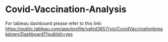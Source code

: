 # Covid-Vaccination-Analysis
For tableau dashboard please refer to this link: https://public.tableau.com/app/profile/vahid3657/viz/CovidVaccinationbreakdown/Dashboard1?publish=yes
